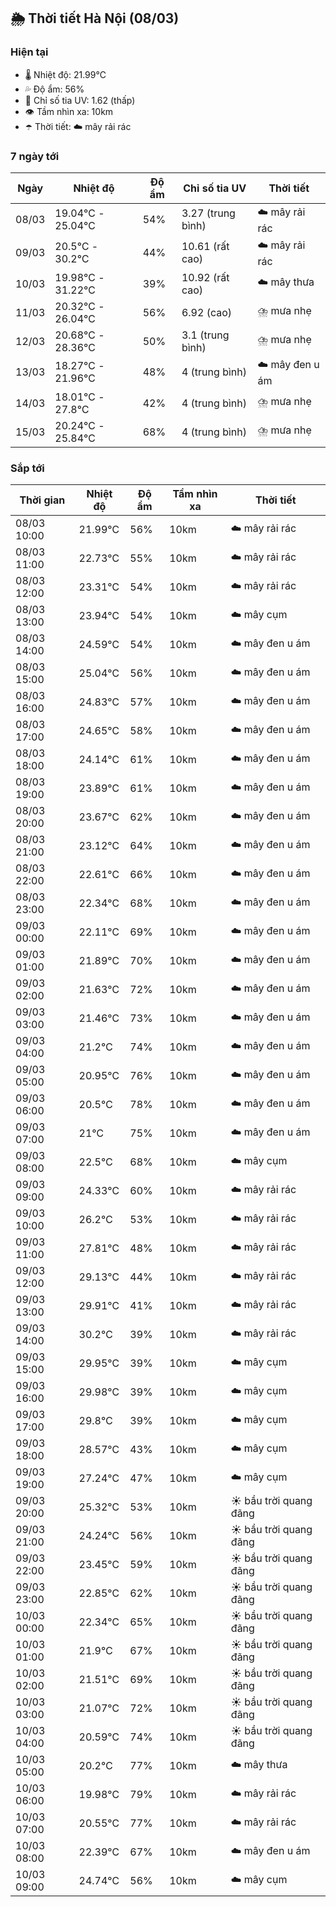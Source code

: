 ## 🌦️ Thời tiết Hà Nội (08/03)

### Hiện tại

- 🌡️ Nhiệt độ: 21.99℃
- 💦 Độ ẩm: 56%
- 🌟 Chỉ số tia UV: 1.62 (thấp)
- 👁️ Tầm nhìn xa: 10km
- ☂️ Thời tiết: ☁️ mây rải rác

### 7 ngày tới

| Ngày | Nhiệt độ | Độ ẩm | Chỉ số tia UV | Thời tiết |
| --- | --- | --- | --- | --- |
| 08/03 | 19.04℃ - 25.04℃ | 54% | 3.27 (trung bình) | ☁️ mây rải rác |
| 09/03 | 20.5℃ - 30.2℃ | 44% | 10.61 (rất cao) | ☁️ mây rải rác |
| 10/03 | 19.98℃ - 31.22℃ | 39% | 10.92 (rất cao) | ☁️ mây thưa |
| 11/03 | 20.32℃ - 26.04℃ | 56% | 6.92 (cao) | ⛈️ mưa nhẹ |
| 12/03 | 20.68℃ - 28.36℃ | 50% | 3.1 (trung bình) | ⛈️ mưa nhẹ |
| 13/03 | 18.27℃ - 21.96℃ | 48% | 4 (trung bình) | ☁️ mây đen u ám |
| 14/03 | 18.01℃ - 27.8℃ | 42% | 4 (trung bình) | ⛈️ mưa nhẹ |
| 15/03 | 20.24℃ - 25.84℃ | 68% | 4 (trung bình) | ⛈️ mưa nhẹ |

### Sắp tới

| Thời gian | Nhiệt độ | Độ ẩm | Tầm nhìn xa | Thời tiết |
| --- | --- | --- | --- | --- |
| 08/03 10:00 | 21.99℃ | 56% | 10km | ☁️ mây rải rác |
| 08/03 11:00 | 22.73℃ | 55% | 10km | ☁️ mây rải rác |
| 08/03 12:00 | 23.31℃ | 54% | 10km | ☁️ mây rải rác |
| 08/03 13:00 | 23.94℃ | 54% | 10km | ☁️ mây cụm |
| 08/03 14:00 | 24.59℃ | 54% | 10km | ☁️ mây đen u ám |
| 08/03 15:00 | 25.04℃ | 56% | 10km | ☁️ mây đen u ám |
| 08/03 16:00 | 24.83℃ | 57% | 10km | ☁️ mây đen u ám |
| 08/03 17:00 | 24.65℃ | 58% | 10km | ☁️ mây đen u ám |
| 08/03 18:00 | 24.14℃ | 61% | 10km | ☁️ mây đen u ám |
| 08/03 19:00 | 23.89℃ | 61% | 10km | ☁️ mây đen u ám |
| 08/03 20:00 | 23.67℃ | 62% | 10km | ☁️ mây đen u ám |
| 08/03 21:00 | 23.12℃ | 64% | 10km | ☁️ mây đen u ám |
| 08/03 22:00 | 22.61℃ | 66% | 10km | ☁️ mây đen u ám |
| 08/03 23:00 | 22.34℃ | 68% | 10km | ☁️ mây đen u ám |
| 09/03 00:00 | 22.11℃ | 69% | 10km | ☁️ mây đen u ám |
| 09/03 01:00 | 21.89℃ | 70% | 10km | ☁️ mây đen u ám |
| 09/03 02:00 | 21.63℃ | 72% | 10km | ☁️ mây đen u ám |
| 09/03 03:00 | 21.46℃ | 73% | 10km | ☁️ mây đen u ám |
| 09/03 04:00 | 21.2℃ | 74% | 10km | ☁️ mây đen u ám |
| 09/03 05:00 | 20.95℃ | 76% | 10km | ☁️ mây đen u ám |
| 09/03 06:00 | 20.5℃ | 78% | 10km | ☁️ mây đen u ám |
| 09/03 07:00 | 21℃ | 75% | 10km | ☁️ mây đen u ám |
| 09/03 08:00 | 22.5℃ | 68% | 10km | ☁️ mây cụm |
| 09/03 09:00 | 24.33℃ | 60% | 10km | ☁️ mây rải rác |
| 09/03 10:00 | 26.2℃ | 53% | 10km | ☁️ mây rải rác |
| 09/03 11:00 | 27.81℃ | 48% | 10km | ☁️ mây rải rác |
| 09/03 12:00 | 29.13℃ | 44% | 10km | ☁️ mây rải rác |
| 09/03 13:00 | 29.91℃ | 41% | 10km | ☁️ mây rải rác |
| 09/03 14:00 | 30.2℃ | 39% | 10km | ☁️ mây rải rác |
| 09/03 15:00 | 29.95℃ | 39% | 10km | ☁️ mây cụm |
| 09/03 16:00 | 29.98℃ | 39% | 10km | ☁️ mây cụm |
| 09/03 17:00 | 29.8℃ | 39% | 10km | ☁️ mây cụm |
| 09/03 18:00 | 28.57℃ | 43% | 10km | ☁️ mây cụm |
| 09/03 19:00 | 27.24℃ | 47% | 10km | ☁️ mây cụm |
| 09/03 20:00 | 25.32℃ | 53% | 10km | ☀️ bầu trời quang đãng |
| 09/03 21:00 | 24.24℃ | 56% | 10km | ☀️ bầu trời quang đãng |
| 09/03 22:00 | 23.45℃ | 59% | 10km | ☀️ bầu trời quang đãng |
| 09/03 23:00 | 22.85℃ | 62% | 10km | ☀️ bầu trời quang đãng |
| 10/03 00:00 | 22.34℃ | 65% | 10km | ☀️ bầu trời quang đãng |
| 10/03 01:00 | 21.9℃ | 67% | 10km | ☀️ bầu trời quang đãng |
| 10/03 02:00 | 21.51℃ | 69% | 10km | ☀️ bầu trời quang đãng |
| 10/03 03:00 | 21.07℃ | 72% | 10km | ☀️ bầu trời quang đãng |
| 10/03 04:00 | 20.59℃ | 74% | 10km | ☀️ bầu trời quang đãng |
| 10/03 05:00 | 20.2℃ | 77% | 10km | ☁️ mây thưa |
| 10/03 06:00 | 19.98℃ | 79% | 10km | ☁️ mây rải rác |
| 10/03 07:00 | 20.55℃ | 77% | 10km | ☁️ mây rải rác |
| 10/03 08:00 | 22.39℃ | 67% | 10km | ☁️ mây đen u ám |
| 10/03 09:00 | 24.74℃ | 56% | 10km | ☁️ mây cụm |
